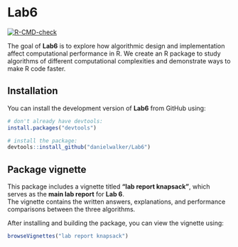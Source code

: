 
<!-- README.md is generated from README.Rmd. Please edit that file -->
<!-- README.md is generated from README.Rmd. Please edit that file -->

# Lab6

<!-- badges: start -->
[![R-CMD-check](https://github.com/DanielWalkerTunek/Lab6/actions/workflows/R-CMD-check.yaml/badge.svg)](https://github.com/DanielWalkerTunek/Lab6/actions/workflows/R-CMD-check.yaml)
<!-- badges: end -->

The goal of **Lab6** is to explore how algorithmic design and
implementation affect computational performance in R. We create an R
package to study algorithms of different computational complexities and
demonstrate ways to make R code faster.


## Installation

You can install the development version of **Lab6** from GitHub using:

``` r
# don't already have devtools:
install.packages("devtools")

# install the package:
devtools::install_github("danielwalker/Lab6")
```

## Package vignette

This package includes a vignette titled **“lab report knapsack”**, which
serves as the **main lab report** for **Lab 6**.  
The vignette contains the written answers, explanations, and performance
comparisons between the three algorithms.

After installing and building the package, you can view the vignette
using:

``` r
browseVignettes("lab report knapsack")
```
